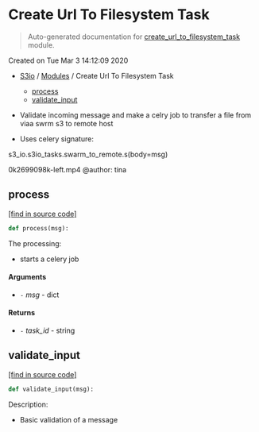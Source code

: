 # Create Url To Filesystem Task

> Auto-generated documentation for [create_url_to_filesystem_task](../s3_io/create_url_to_filesystem_task.py) module.

Created on Tue Mar  3 14:12:09 2020

- [S3io](README.md#s3io-index) / [Modules](MODULES.md#s3io-modules) / Create Url To Filesystem Task
    - [process](#process)
    - [validate_input](#validate_input)

- Validate incoming message and make a celry job to transfer a file from
viaa swrm s3 to remote host

- Uses celery signature:

s3_io.s3io_tasks.swarm_to_remote.s(body=msg)

0k2699098k-left.mp4
@author: tina

## process

[[find in source code]](../s3_io/create_url_to_filesystem_task.py#L71)

```python
def process(msg):
```

The processing:

- starts a celery job

#### Arguments

- `-` *msg* - dict

#### Returns

- `-` *task_id* - string

## validate_input

[[find in source code]](../s3_io/create_url_to_filesystem_task.py#L46)

```python
def validate_input(msg):
```

Description:

- Basic validation of a message

